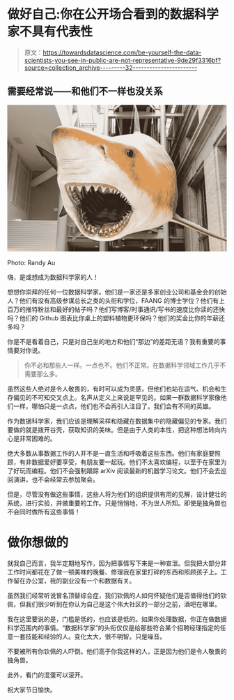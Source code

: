 # 做好自己:你在公开场合看到的数据科学家不具有代表性

> 原文：<https://towardsdatascience.com/be-yourself-the-data-scientists-you-see-in-public-are-not-representative-9de29f3316bf?source=collection_archive---------32----------------------->

## 需要经常说——和他们不一样也没关系

![](img/0afffe23ebd27ff30dbef7ddcb38a21d.png)

Photo: Randy Au

嗨，是或想成为数据科学家的人！

想想你崇拜的任何一位数据科学家。他们是一家还是多家创业公司和基金会的创始人？他们有没有高级参谋总长之类的头衔和学位，FAANG 的博士学位？他们有上百万的推特粉丝和最好的帖子吗？他们写博客/时事通讯/写书的速度比你读的还快吗？他们的 Github 图表比你桌上的塑料植物更环保吗？他们的奖金比你的年薪还多吗？

你是不是看着自己，只是对自己坐的地方和他们“那边”的差距无语？我有重要的事情要对你说。

> 你不必和那些人一样。一点也不。他们不正常。在数据科学领域工作几乎不需要那么多。

虽然这些人绝对是令人敬畏的，有时可以成为灵感，但他们也站在运气、机会和生存偏见的不可知交叉点上。名声从定义上来说是罕见的。如果一群数据科学家像他们一样，哪怕只是一点点，他们也不会再引人注目了。我们会有不同的英雄。

作为数据科学家，我们应该是理解采样和隐藏在数据集中的隐藏偏见的专家。我们要做的就是拨开谷壳，获取知识的美味。但是由于人类的本性，把这种想法转向内心是非常困难的。

绝大多数从事数据工作的人并不是一直生活和呼吸着这些东西。他们有家庭要照顾，有非数据爱好要享受，有朋友要一起玩。他们不太喜欢编程，以至于在家里为了好玩而编程。他们不会强制跟踪 arXiv 阅读最新的机器学习论文。他们不会去巡回演讲，也不会经常去参加聚会。

但是，尽管没有做这些事情，这些人将为他们的组织提供有用的见解，设计健壮的系统，进行实验，并做重要的工作。只是悄悄地，不为世人所知。即使是独角兽也不会同时做所有这些事情！

# 做你想做的

就我自己而言，我半定期地写作，因为把事情写下来是一种宣泄。但我把大部分非工作时间都花在了做一顿美味的晚餐、修理我在家里打碎的东西和照顾孩子上。工作留在办公室，我的副业没有一个和数据有关。

虽然我们经常听说冒名顶替综合症，我们钦佩的人如何怀疑他们是否值得他们的钦佩，但我们很少听到在你认为自己是这个伟大社区的一部分之前，酒吧在哪里。

我在这里要说的是，门槛是低的，也应该是低的。如果你处理数据，你正在做数据科学范围内的事情。“数据科学家”的头衔仅仅是给那些符合某个招聘经理指定的任意一套技能和经验的人。变化太大，很不明智。只是噪音。

不要被所有你钦佩的人吓倒。他们高于你我这样的人，正是因为他们是令人敬畏的独角兽。

此外，看门的混蛋可以滚开。

祝大家节日愉快。